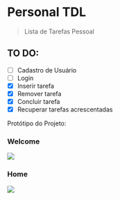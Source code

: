 # Personal TDL

> Lista de Tarefas Pessoal

## TO DO: 
- [ ] Cadastro de Usuário
- [ ] Login
- [X] Inserir tarefa
- [X] Remover tarefa
- [X] Concluir tarefa
- [X] Recuperar tarefas acrescentadas

Protótipo do Projeto:

### Welcome
![](https://i.imgur.com/RJAf1V5.png)
### Home
![](https://i.imgur.com/qj1qWTu.png)
